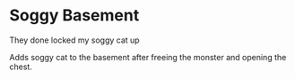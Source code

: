 # Soggy Basement

They done locked my soggy cat up

Adds soggy cat to the basement after freeing the monster and opening the chest.